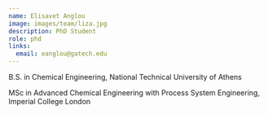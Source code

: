 ```yaml
---
name: Elisavet Anglou
image: images/team/liza.jpg
description: PhD Student
role: phd
links:
  email: eanglou@gatech.edu
---
```


B.S. in Chemical Engineering, National Technical University of Athens

MSc in Advanced Chemical Engineering with Process System Engineering, Imperial College London
